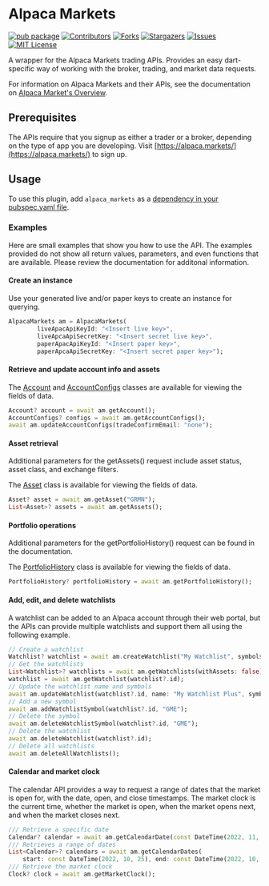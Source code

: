 # Alpaca Markets

[![pub package](https://img.shields.io/pub/v/alpaca_markets.svg)](https://pub.dev/packages/alpaca_markets)
[![Contributors][contributors-shield]][contributors-url]
[![Forks][forks-shield]][forks-url]
[![Stargazers][stars-shield]][stars-url]
[![Issues][issues-shield]][issues-url]
[![MIT License][license-shield]][license-url]

A wrapper for the Alpaca Markets trading APIs. Provides an easy dart-specific way of working with the broker, trading, and market data requests.

For information on Alpaca Markets and their APIs, see the documentation on [Alpaca Market's Overview](https://alpaca.markets/docs/introduction/).

## Prerequisites

The APIs require that you signup as either a trader or a broker, depending on the type of app you are developing. Visit [https://alpaca.markets/](https://alpaca.markets/) to sign up.

## Usage
To use this plugin, add `alpaca_markets` as a [dependency in your pubspec.yaml file](https://flutter.dev/docs/development/platform-integration/platform-channels).

### Examples

Here are small examples that show you how to use the API. The examples provided do not show all return values, parameters, and even functions that are available. Please review the documentation for additonal information.

#### Create an instance

Use your generated live and/or paper keys to create an instance for querying.

```dart
AlpacaMarkets am = AlpacaMarkets(
        liveApacApiKeyId: "<Insert live key>",
        liveApcaApiSecretKey: "<Insert secret live key>",
        paperApacApiKeyId: "<Insert paper key>",
        paperApcaApiSecretKey: "<Insert secret paper key>");
```

#### Retrieve and update account info and assets

The [Account](https://github.com/voidari/flutter/blob/main/alpaca_markets/lib/src/account.dart) and [AccountConfigs](https://github.com/voidari/flutter/blob/main/alpaca_markets/lib/src/account_configs.dart) classes are available for viewing the fields of data.

```dart
Account? account = await am.getAccount();
AccountConfigs? configs = await am.getAccountConfigs();
await am.updateAccountConfigs(tradeConfirmEmail: "none");
```

#### Asset retrieval

Additional parameters for the getAssets() request include asset status, asset class, and exchange filters.

The [Asset](https://github.com/voidari/flutter/blob/main/alpaca_markets/lib/src/asset.dart) class is available for viewing the fields of data.

```dart
Asset? asset = await am.getAsset("GRMN");
List<Asset>? assets = await am.getAssets();
```

#### Portfolio operations

Additional parameters for the getPortfolioHistory() request can be found in the documentation.

The [PortfolioHistory](https://github.com/voidari/flutter/blob/main/alpaca_markets/lib/src/portfolio_history.dart) class is available for viewing the fields of data.

```dart
PortfolioHistory? portfolioHistory = await am.getPortfolioHistory();
```

#### Add, edit, and delete watchlists

A watchlist can be added to an Alpaca account through their web portal, but the APIs can provide multiple watchlists and support them all using the following example.

```dart
// Create a watchlist
Watchlist? watchlist = await am.createWatchlist("My Watchlist", symbols: ["AAPL", "GOOG"]);
// Get the watchlists
List<Watchlist>? watchlists = await am.getWatchlists(withAssets: false);
watchlist = await am.getWatchlist(watchlist?.id);
// Update the watchlist name and symbols
await am.updateWatchlist(watchlist?.id, name: "My Watchlist Plus", symbols: ["GRMN", "TSLA"]);
// Add a new symbol
await am.addWatchlistSymbol(watchlist?.id, "GME");
// Delete the symbol
await am.deleteWatchlistSymbol(watchlist?.id, "GME");
// Delete the watchlist
await am.deleteWatchlist(watchlist?.id);
// Delete all watchlists
await am.deleteAllWatchlists();
```

#### Calendar and market clock

The calendar API provides a way to request a range of dates that the market is open for, with the date, open, and close timestamps.
The market clock is the current time, whether the market is open, when the market opens next, and when the market closes next.

```dart
/// Retrieve a specific date
Calendar? calendar = await am.getCalendarDate(const DateTime(2022, 11, 1));
/// Retrieves a range of dates
List<Calendar>? calendars = await am.getCalendarDates(
    start: const DateTime(2022, 10, 25), end: const DateTime(2022, 10, 31));
/// Retrieve the market clock
Clock? clock = await am.getMarketClock();
```

<!-- MARKDOWN LINKS & IMAGES -->
<!-- https://www.markdownguide.org/basic-syntax/#reference-style-links -->
[contributors-shield]: https://img.shields.io/github/contributors/voidari/flutter_alpaca_markets.svg?style=for-the-badge
[contributors-url]: https://github.com/voidari/flutter_alpaca_markets/graphs/contributors
[forks-shield]: https://img.shields.io/github/forks/voidari/flutter_alpaca_markets.svg?style=for-the-badge
[forks-url]: https://github.com/voidari/flutter_alpaca_markets/network/members
[stars-shield]: https://img.shields.io/github/stars/voidari/flutter_alpaca_markets.svg?style=for-the-badge
[stars-url]: https://github.com/voidari/flutter_alpaca_markets/stargazers
[issues-shield]: https://img.shields.io/github/issues/voidari/flutter_alpaca_markets.svg?style=for-the-badge
[issues-url]: https://github.com/voidari/flutter_alpaca_markets/issues
[license-shield]: https://img.shields.io/github/license/voidari/flutter_alpaca_markets.svg?style=for-the-badge
[license-url]: https://github.com/voidari/flutter_alpaca_markets/blob/main/LICENSE